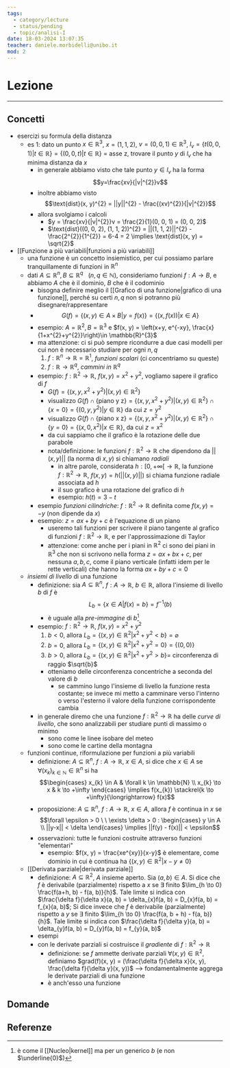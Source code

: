 ```yaml
---
tags:
  - category/lecture
  - status/pending
  - topic/analisi-I
date: 18-03-2024 13:07:35
teacher: daniele.morbidelli@unibo.it
mod: 2
---
```

# Lezione
---
## Concetti
- esercizi su formula della distanza
	- es 1: dato un punto $x \in \mathbb{R}^{3}$, $x = (1, 1, 2)$, $v = (0, 0, 1) \in \mathbb{R}^{3}$, $l_{v} = \{t(0, 0, 1) | t \in \mathbb{R}\} = \{(0, 0, t) | t \in \mathbb{R}\}$ = asse z, trovare il punto $y$ di $l_{v}$ che ha minima distanza da $x$
		- in generale abbiamo visto che tale punto $y \in l_{v}$ ha la forma $$y=\frac{xv}{|v|^{2}}v$$
		- inoltre abbiamo visto $$\text{dist}(x, y)^{2} = ||y||^{2} - \frac{(xv)^{2}}{|v|^{2}}$$
		- allora svolgiamo i calcoli
			- $y = \frac{xv}{|v|^{2}}v = \frac{2}{1}(0, 0, 1) = (0, 0, 2)$
			- $\text{dist}((0, 0, 2), (1, 1, 2))^{2} = ||(1, 1, 2)||^{2} - \frac{2^{2}}{1^{2}} = 6-4 = 2 \implies \text{dist}(x, y) = \sqrt{2}$
- [[Funzione a più variabili|funzioni a più variabili]]
	- una funzione è un concetto insiemistico, per cui possiamo parlare tranquillamente di funzioni in $\mathbb{R}^{n}$
	- dati $A \subseteq \mathbb{R}^{n}, B \subseteq \mathbb{R}^{q} \ \ \ (n, q \in \mathbb{N})$, consideriamo funzioni $f: A \to B$, e abbiamo $A$ che è il dominio, $B$ che è il codominio
		- bisogna definire meglio il [[Grafico di una funzione|grafico di una funzione]], perché su certi $n, q$ non si potranno più disegnare/rappresentare
		- $$G(f) = \{(x, y) \in A \times B | y = f(x)\} = \{(x, f(x)) | x \in A\}$$
		- esempio: $A = \mathbb{R}^{2}, B = \mathbb{R}^{3}$ e $f(x, y) = \left(x+y, e^{-xy}, \frac{x}{1+x^{2}+y^{2}}\right)\in \mathbb{R}^{3}$
		- ma attenzione: ci si può sempre ricondurre a due casi modelli per cui non è necessario studiare per ogni $n, q$
			1. $f: \mathbb{R}^{n} \to \mathbb{R}=\mathbb{R}^{1}$, _funzioni scalari_ (ci concentriamo su queste)
			2. $f: \mathbb{R} \to \mathbb{R}^{q}$, _cammini in $\mathbb{R}^{q}$_
		- esempio: $f: \mathbb{R}^{2} \to \mathbb{R}$, $f(x, y) = x^{2} + y^{2}$, vogliamo sapere il grafico di $f$
			- $G(f) = \{(x, y, x^{2}+y^{2}) | (x, y) \in \mathbb{R}^{2}\}$
			- visualizzo $G(f) \cap \{\text{piano y z}\} = \{(x, y, x^{2}+y^{2}) | (x, y) \in \mathbb{R}^{2}\} \cap \{x = 0\} = \{(0, y, y^{2}) | y \in \mathbb{R}\}$ da cui $z = y^{2}$
			- visualizzo $G(f) \cap \{\text{piano x z}\} = \{(x, y, x^{2}+y^{2}) | (x, y) \in \mathbb{R}^{2}\} \cap \{y = 0\} = \{(x, 0, x^{2}) | x \in \mathbb{R}\}$, da cui $z = x^{2}$
			- da cui sappiamo che il grafico è la rotazione delle due parabole
			- nota/definizione: le funzioni $f: \mathbb{R}^{2} \to \mathbb{R}$ che dipendono da $||(x, y)||$ (la norma di $x, y$) si chiamano _radiali_
				- in altre parole, considerata $h: [0, +\infty[ \to \mathbb{R}$, la funzione $f: \mathbb{R}^{2} \to \mathbb{R}$, $f(x, y) = h(||(x, y)||)$ si chiama funzione radiale associata ad $h$
				- il suo grafico è una rotazione del grafico di $h$
				- esempio: $h(t) = 3-t$
		- esempio _funzioni cilindriche_: $f: \mathbb{R}^{2} \to \mathbb{R}$ definita come $f(x, y) = -y$ (non dipende da $x$)
		- esempio: $z = ax+by+c$ è l'equazione di un piano
			- useremo tali funzioni per scrivere il piano tangente al grafico di funzioni $f: \mathbb{R}^{2} \to \mathbb{R}$, e per l'approssimazione di Taylor
			- attenzione: come anche per i piani in $\mathbb{R}^{2}$ ci sono dei piani in $\mathbb{R}^{3}$ che non si scrivono nella forma $z = ax+bx+c$, per nessuna $a, b, c$, come il piano verticale (infatti idem per le rette verticali) che hanno la forma $ax+by+c = 0$
	- _insiemi di livello_ di una funzione
		- definizione: sia $A \subseteq \mathbb{R}^{n}$, $f: A \to \mathbb{R}$, $b \in \mathbb{R}$, allora l'insieme di livello $b$ di $f$ è $$L_{b} = \{x \in A | f(x) = b\} = f^{-1}(b)$$
			- è uguale alla _pre-immagine_ di $b$[^1]
		- esempio: $f: \mathbb{R}^{2} \to \mathbb{R}$, $f(x, y) = x^{2} + y^{2}$
			1. $b < 0$, allora $L_{b} = \{(x, y) \in \mathbb{R}^{2} | x^{2}+y^{2} < b\} = \varnothing$
			2. $b = 0$, allora $L_{b} = \{(x, y) \in \mathbb{R}^{2} | x^{2}+y^{2} = 0\} = \{(0, 0)\}$
			3. $b > 0$, allora $L_{b} = \{(x, y) \in \mathbb{R}^{2} | x^{2}+y^{2} > b\} =$ circonferenza di raggio $\sqrt{b}$
			- otteniamo delle circonferenza concentriche a seconda del valore di $b$
				- se cammino lungo l'insieme di livello la funzione resta costante; se invece mi metto a camminare verso l'interno o verso l'esterno il valore della funzione corrispondente cambia
		- in generale diremo che una funzione $f: \mathbb{R}^{2} \to \mathbb{R}$ ha delle _curve di livello_, che sono analizzabili per studiare punti di massimo o minimo
			- sono come le linee isobare del meteo
			- sono come le cartine della montagna
	- funzioni continue, riformulazione per funzioni a più variabili
		- definizione: $A \subseteq \mathbb{R}^{n}$, $f: A \to \mathbb{R}$, $x \in A$, si dice che $x \in A$ se $\forall (x_{k})_{k \in \mathbb{N}} \in \mathbb{R}^{n}$ si ha $$\begin{cases} x_{k} \in A & \forall k \in \mathbb{N} \\ x_{k} \to x & k \to +\infty \end{cases} \implies f(x_{k}) \stackrel{k \to +\infty}{\longrightarrow} f(x)$$
		- proposizione: $A \subseteq \mathbb{R}^{n}$, $f: A \to \mathbb{R}$, $x \in A$, allora $f$ è continua in $x$ se $$\forall \epsilon > 0 \ \ \exists \delta > 0 : \begin{cases} y \in A \\ ||y-x|| < \delta \end{cases} \implies ||f(y) - f(x)|| < \epsilon$$
		- osservazioni: tutte le funzioni costruite attraverso funzioni "elementari"
			- esempio: $f(x, y) = \frac{xe^{xy}}{x-y}$ è elementare, come dominio in cui è continua ha $\{(x, y) \in \mathbb{R}^{2} | x-y \neq 0\}$
	- [[Derivata parziale|derivata parziale]]
		- definizione: $A \subseteq \mathbb{R}^{2}$, $A$ insieme aperto. Sia $(a, b) \in A$. Si dice che $f$ è derivabile (parzialmente) rispetto a $x$ se $\exists$ finito $\lim_{h \to 0} \frac{f(a+h, b) - f(a, b)}{h}$. Tale limite si indica con $\frac{\delta f}{\delta x}(a, b) = \delta_{x}f(a, b) = D_{x}f(a, b) = f_{x}(a, b)$; Si dice invece che $f$ è derivabile (parzialmente) rispetto a $y$ se $\exists$ finito $\lim_{h \to 0} \frac{f(a, b + h) - f(a, b)}{h}$. Tale limite si indica con $\frac{\delta f}{\delta y}(a, b) = \delta_{y}f(a, b) = D_{y}f(a, b) = f_{y}(a, b)$
		- esempi
		- con le derivate parziali si costruisce il _gradiente_ di $f: \mathbb{R}^{2} \to \mathbb{R}$
			- definizione: se $f$ ammette derivate parziali $\forall (x, y) \in \mathbb{R}^{2}$, definiamo $grad(f)(x, y) = (\frac{\delta f}{\delta x}(x, y), \frac{\delta f}{\delta y}(x, y))$ --> fondamentalmente aggrega le derivate parziali di una funzione
			- è anch'esso una funzione

## Domande

## Referenze
[^1]: è come il [[Nucleo|kernel]] ma per un generico $b$ (e non $\underline{0}$)